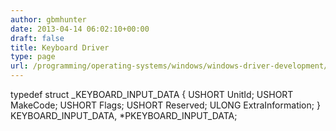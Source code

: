```yaml
---
author: gbmhunter
date: 2013-04-14 06:02:10+00:00
draft: false
title: Keyboard Driver
type: page
url: /programming/operating-systems/windows/windows-driver-development/keyboard-driver
---
```


typedef struct _KEYBOARD_INPUT_DATA {
      USHORT UnitId;
      USHORT MakeCode;
      USHORT Flags;
      USHORT Reserved;
      ULONG  ExtraInformation;
    } KEYBOARD_INPUT_DATA, *PKEYBOARD_INPUT_DATA;
